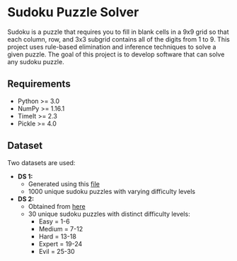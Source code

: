 # Sudoku Puzzle Solver

Sudoku is a puzzle that requires you to fill in blank cells in a 9x9 grid so that each column, row, and 3x3 subgrid contains all of the digits from 1 to 9. This project uses rule-based elimination and inference techniques to solve a given puzzle. The goal of this project is to develop software that can solve any sudoku puzzle.

## Requirements
  * Python >= 3.0
  * NumPy >= 1.16.1
  * TimeIt >= 2.3 
  * Pickle >= 4.0
  
## Dataset
Two datasets are used:
 * **DS 1:** 
    - Generated using this [file](https://github.com/Kyubyong/sudoku/blob/master/generate_sudoku.py)
    - 1000 unique sudoku puzzles with varying difficulty levels
 * **DS 2:**
    * Obtained from [here](https://github.com/Kyubyong/sudoku/blob/master/data/test.csv)
    * 30 unique sudoku puzzles with distinct difficulty levels: 
      * Easy = 1-6
      * Medium = 7-12
      * Hard = 13-18
      * Expert = 19-24
      * Evil = 25-30
